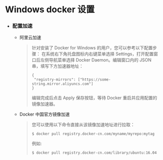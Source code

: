 # Windows docker 设置

- ### 配置加速

  - 阿里云加速

    > 针对安装了 Docker for Windows 的用户，您可以参考以下配置步骤：
    >在系统右下角托盘图标内右键菜单选择 Settings，打开配置窗口后左侧导航菜单选择 Docker Daemon。编辑窗口内的 JSON 串，填写下方加速器地址：
    >
    >```
    >{
    >  "registry-mirrors": ["https://some-string.mirror.aliyuncs.com"]
    >}
    >```
    >
    >   编辑完成后点击 Apply 保存按钮，等待 Docker 重启并应用配置的镜像加速器。

  - Docker 中国官方镜像加速

    > 您可以使用以下命令直接从该镜像加速地址进行拉取：
    >
    > ```
    > $ docker pull registry.docker-cn.com/myname/myrepo:mytag
    > ```
    >
    > 例如:
    >
    > ```
    > $ docker pull registry.docker-cn.com/library/ubuntu:16.04
    > ```